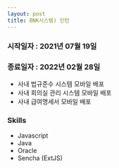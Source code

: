 ```yaml
---
layout: post
title: BNK시스템) 인턴
---
```

<p></p>

### 시작일자 : 2021년 07월 19일
### 종료일자 : 2022년 02월 28일

<p></p>

- 사내 법규준수 시스템 모바일 배포
- 사내 회의실 관리 시스템 모바일 배포
- 사내 급여명세서 모바일 배포

<p></p>

### Skills
- Javascript
- Java
- Oracle
- Sencha (ExtJS)